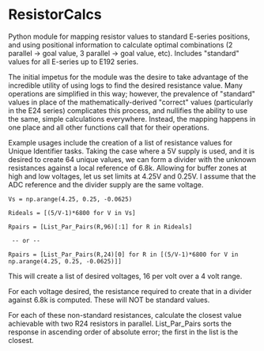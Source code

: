 # ResistorCalcs

Python module for mapping resistor values to standard E-series positions, and using positional information to calculate
optimal combinations (2 parallel -> goal value, 3 parallel -> goal value, etc). Includes "standard" values for all
E-series up to
E192 series.

The initial impetus for the module was the desire to take advantage of the incredible utility of using logs to find the
desired resistance value. Many operations are simplified in this way; however, the prevalence of "standard" values in
place of the mathematically-derived "correct" values (particularly in the E24 series) complicates this process, and
nullifies the ability to use the same, simple calculations everywhere. Instead, the mapping happens in one place and all
other functions call that for their operations.

Example usages include the creation of a list of resistance values for Unique Identifier tasks. Taking the case where a
5V supply is used, and it is desired to create 64 unique values, we can form a divider with the unknown resistances
against a local reference of 6.8k. Allowing for buffer zones at high and low voltages, let us set limits at 4.25V and
0.25V. I assume that the ADC reference and the divider supply are the same voltage.

```
Vs = np.arange(4.25, 0.25, -0.0625)

Rideals = [(5/V-1)*6800 for V in Vs]

Rpairs = [List_Par_Pairs(R,96)[:1] for R in Rideals]

 -- or --
 
Rpairs = [List_Par_Pairs(R,24)[0] for R in [(5/V-1)*6800 for V in np.arange(4.25, 0.25, -0.0625)]]
```

This will create a list of desired voltages, 16 per volt over a 4 volt range.

For each voltage desired, the resistance required to create that in a divider against 6.8k is computed. These will NOT
be standard values.

For each of these non-standard resistances, calculate the closest value achievable with two R24 resistors in parallel.
List_Par_Pairs sorts the response in ascending order of absolute error; the first in the list is the closest.
